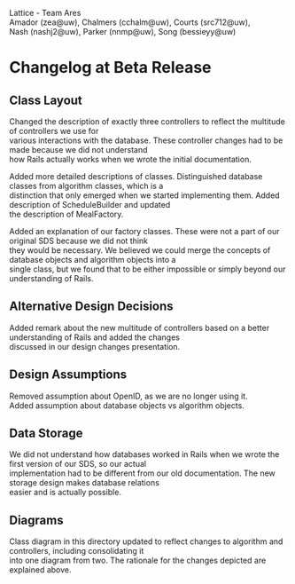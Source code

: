 Lattice - Team Ares  
Amador (zea@uw), Chalmers (cchalm@uw), Courts (src712@uw),   
Nash (nashj2@uw), Parker (nnmp@uw), Song (bessieyy@uw)


# Changelog at Beta Release

## Class Layout

Changed the description of exactly three controllers to reflect the multitude of controllers we use for  
various interactions with the database. These controller changes had to be made because we did not understand  
how Rails actually works when we wrote the initial documentation.  

Added more detailed descriptions of classes. Distinguished database classes from algorithm classes, which is a  
distinction that only emerged when we started implementing them. Added description of ScheduleBuilder and updated  
the description of MealFactory.

Added an explanation of our factory classes. These were not a part of our original SDS because we did not think  
they would be necessary. We believed we could merge the concepts of database objects and algorithm objects into a  
single class, but we found that to be either impossible or simply beyond our understanding of Rails.  

## Alternative Design Decisions

Added remark about the new multitude of controllers based on a better understanding of Rails and added the changes  
discussed in our design changes presentation.

## Design Assumptions

Removed assumption about OpenID, as we are no longer using it.  
Added assumption about database objects vs algorithm objects.

## Data Storage

We did not understand how databases worked in Rails when we wrote the first version of our SDS, so our actual  
implementation had to be different from our old documentation. The new storage design makes database relations  
easier and is actually possible.

## Diagrams

Class diagram in this directory updated to reflect changes to algorithm and controllers, including consolidating it  
into one diagram from two. The rationale for the changes depicted are explained above.
